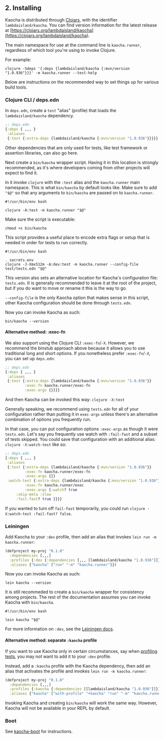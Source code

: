 ## 2. Installing

Kaocha is distributed through [Clojars](https://clojars.org), with the
identifier `lambdaisland/kaocha`. You can find version information for the
latest release at [https://clojars.org/lambdaisland/kaocha](https://clojars.org/lambdaisland/kaocha).

The main namespace for use at the command line is `kaocha.runner`, regardless of which tool you're using to invoke Clojure.

For example:

``` shell
clojure -Sdeps '{:deps {lambdaisland/kaocha {:mvn/version "1.0.936"}}}' -m kaocha.runner --test-help
```

Below are instructions on the recommended way to set things up for various build tools.

### Clojure CLI / deps.edn

In `deps.edn`, create a `test` "alias" (profile) that loads the `lambdaisland/kaocha` dependency.

``` clojure
;; deps.edn
{:deps { ,,, }
 :aliases
 {:test {:extra-deps {lambdaisland/kaocha {:mvn/version "1.0.936"}}}}}
```

Other dependencies that are only used for tests, like test framework or assertion
libraries, can also go here.

Next create a `bin/kaocha` wrapper script. Having it in this location is
strongly recommended, as it's where developers coming from other projects will
expect to find it.

In it invoke `clojure` with the `:test` alias and the `kaocha.runner` main
namespace. This is what `bin/kaocha` by default looks like. Make sure to add
`"$@"` so that any arguments to `bin/kaocha` are passed on to `kaocha.runner`.

``` shell
#!/usr/bin/env bash

clojure -A:test -m kaocha.runner "$@"
```

Make sure the script is executable:

``` shell
chmod +x bin/kaocha
```

This script provides a useful place to encode extra flags or setup that is
needed in order for tests to run correctly.

``` shell
#!/usr/bin/env bash

. secrets.env
clojure -J-Xmx512m -A:dev:test -m kaocha.runner --config-file test/tests.edn "$@"
```

This version also sets an alternative location for Kaocha's configuration file:
`tests.edn`. It is generally recommended to leave it at the root of the project,
but if you do want to move or rename it this is the way to go.

`--config-file` is the only Kaocha option that makes sense in this script, other
Kaocha configuration should be done through `tests.edn`.

Now you can invoke Kaocha as such:

``` shell
bin/kaocha --version
```

#### Alternative method: :exec-fn

We also support using the Clojure CLI `:exec-fn`/`-X`. However, we recommend the
binstub approach above because it allows you to use traditional long and short
options.  If you nonetheless prefer `:exec-fn`/`-X`, you can set up `deps.edn`:

```clojure
;; deps.edn
{:deps { ,,, }
 :aliases 
 {:test {:extra-deps {lambdaisland/kaocha {:mvn/version "1.0.936"}}
         :exec-fn kaocha.runner/exec-fn
         :exec-args {}}}}
```

And then Kaocha can be invoked this way: `clojure -X:test`

Generally speaking, we recommend using `tests.edn` for all of your configuration
rather than putting it in `exec-args` unless there's an alternative combination
of options you frequently run.

In that case, you can put configuration options `:exec-args` as though it were
`tests.edn`. Let's say you frequently use watch with `:fail-fast` and a subset
of tests skipped. You could save that configuration with an additional alias:
`clojure -X:watch-test` like so:


```clojure
;; deps.edn
{:deps { ,,, }
 :aliases 
 {:test {:extra-deps {lambdaisland/kaocha {:mvn/version "1.0.936"}}
         :exec-fn kaocha.runner/exec-fn
         :exec-args {}}
 :watch-test {:extra-deps {lambdaisland/kaocha {:mvn/version "1.0.936"}}
         :exec-fn kaocha.runner/exec
         :exec-args {:watch? true
	 :skip-meta :slow
	 :fail-fast? true }}}}
```

If you wanted to turn off `fail-fast` temporarily, you could run `clojure
-X:watch-test :fail-fast? false`.

### Leiningen

Add Kaocha to your `:dev` profile, then add an alias that invokes `lein run -m kaocha.runner`:

``` clojure
(defproject my-proj "0.1.0"
  :dependencies [,,,]
  :profiles {:dev {:dependencies [,,, [lambdaisland/kaocha "1.0.936"]]}}
  :aliases {"kaocha" ["run" "-m" "kaocha.runner"]})
```

Now you can invoke Kaocha as such:

``` shell
lein kaocha --version
```

It is still recommeded to create a `bin/kaocha` wrapper for consistency among
projects. The rest of the documentation assumes you can invoke Kaocha with
`bin/kaocha`.

``` shell
#!/usr/bin/env bash

lein kaocha "$@"
```

For more information on `:dev`, see the [Leiningen docs](https://cljdoc.org/d/leiningen/leiningen/2.9.3/doc/profiles#default-profiles).

#### Alternative method: separate `:kaocha` profile

If you want to use Kaocha only in certain circumstances, say when
[profiling tests](08_plugins.md#profiling), you may not want to add it to your `:dev` profile.

Instead, add a `:kaocha` profile with the Kaocha dependency, then add an
alias that activates the profile and invokes `lein run -m kaocha.runner`:

``` clojure
(defproject my-proj "0.1.0"
  :dependencies [,,,]
  :profiles {:kaocha {:dependencies [[lambdaisland/kaocha "1.0.936"]]}}
  :aliases {"kaocha" ["with-profile" "+kaocha" "run" "-m" "kaocha.runner"]})
```

Invoking Kaocha and creating `bin/kaocha` will work the same way. However,
Kaocha will not be available in your REPL by default.

### Boot

See [kaocha-boot](https://github.com/lambdaisland/kaocha-boot) for instructions.
